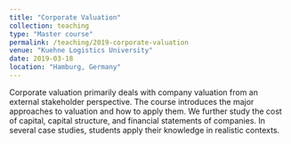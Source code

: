 ```yaml
---
title: "Corporate Valuation"
collection: teaching
type: "Master course"
permalink: /teaching/2019-corporate-valuation
venue: "Kuehne Logistics University"
date: 2019-03-18
location: "Hamburg, Germany"
---
```


Corporate valuation primarily deals with company valuation from an external stakeholder perspective. The course introduces the major approaches to valuation and how to apply them. We further study the cost of capital, capital structure, and financial statements of companies. In several case studies, students apply their knowledge in realistic contexts.


